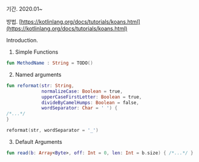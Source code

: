 기간.
2020.01~

방법.
[https://kotlinlang.org/docs/tutorials/koans.html](https://kotlinlang.org/docs/tutorials/koans.html)


Introduction.
1. Simple Functions
```Kotlin
fun MethodName : String = TODO()
```

2. Named arguments
```Kotlin
fun reformat(str: String,
             normalizeCase: Boolean = true,
             upperCaseFirstLetter: Boolean = true,
             divideByCamelHumps: Boolean = false,
             wordSeparator: Char = ' ') {
/*...*/
}

reformat(str, wordSeparator = '_')
```

3. Default Arguments
```Kotlin
fun read(b: Array<Byte>, off: Int = 0, len: Int = b.size) { /*...*/ }
```
<!--stackedit_data:
eyJoaXN0b3J5IjpbLTQ5MzU2OTcyNSwxNjIzNDI2OTY3LDU4NT
c1NTc1OF19
-->